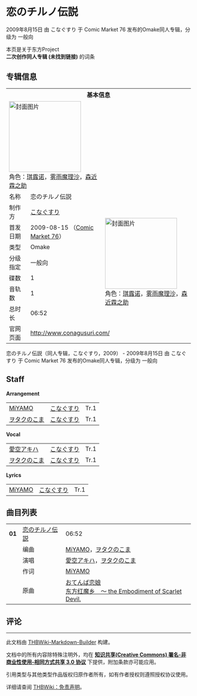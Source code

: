 # 恋のチルノ伝説

<!-- source html: G:\repos\THBWiki-Markdown-Builder\THBWikiMarkdown\Temp\main\9\97\ns0%3A%E6%81%8B%E3%81%AE%E3%83%81%E3%83%AB%E3%83%8E%E4%BC%9D%E8%AA%AC.html -->

2009年8月15日 由 こなぐすり 于 Comic Market 76 发布的Omake同人专辑，分级为 一般向

本页是关于东方Project  
 **二次创作同人专辑 (未找到链接)** 的词条
## 专辑信息

<table><tbody><tr><th colspan="3">基本信息</th></tr><tr><td class="cover-artwork-mobile" colspan="2"><a href="./文件-恋のチルノ伝説封面.jpg.md" class="image" title="封面图片"><img alt="封面图片" src="https://upload.thwiki.cc/thumb/5/5d/%E6%81%8B%E3%81%AE%E3%83%81%E3%83%AB%E3%83%8E%E4%BC%9D%E8%AA%AC%E5%B0%81%E9%9D%A2.jpg/196px-%E6%81%8B%E3%81%AE%E3%83%81%E3%83%AB%E3%83%8E%E4%BC%9D%E8%AA%AC%E5%B0%81%E9%9D%A2.jpg" decoding="async" loading="lazy" width="196" height="193" srcset="https://upload.thwiki.cc/thumb/5/5d/%E6%81%8B%E3%81%AE%E3%83%81%E3%83%AB%E3%83%8E%E4%BC%9D%E8%AA%AC%E5%B0%81%E9%9D%A2.jpg/294px-%E6%81%8B%E3%81%AE%E3%83%81%E3%83%AB%E3%83%8E%E4%BC%9D%E8%AA%AC%E5%B0%81%E9%9D%A2.jpg 1.5x, https://upload.thwiki.cc/thumb/5/5d/%E6%81%8B%E3%81%AE%E3%83%81%E3%83%AB%E3%83%8E%E4%BC%9D%E8%AA%AC%E5%B0%81%E9%9D%A2.jpg/392px-%E6%81%8B%E3%81%AE%E3%83%81%E3%83%AB%E3%83%8E%E4%BC%9D%E8%AA%AC%E5%B0%81%E9%9D%A2.jpg 2x" data-file-width="700" data-file-height="690"></a><div class="cover-char">角色：<a href="./琪露诺.md" title="琪露诺">琪露诺</a>，<a href="./雾雨魔理沙.md" title="雾雨魔理沙">雾雨魔理沙</a>，<a href="./森近霖之助.md" title="森近霖之助">森近霖之助</a></div></td>
</tr><tr><td class="label">名称</td><td colspan="2"> 恋のチルノ伝説 </td></tr><tr><td class="label">制作方</td><td><a href="./こなぐすり.md" title="こなぐすり">こなぐすり</a></td><td class="cover-artwork" rowspan="7" style="min-width:196px;"><a href="./文件-恋のチルノ伝説封面.jpg.md" class="image" title="封面图片"><img alt="封面图片" src="https://upload.thwiki.cc/thumb/5/5d/%E6%81%8B%E3%81%AE%E3%83%81%E3%83%AB%E3%83%8E%E4%BC%9D%E8%AA%AC%E5%B0%81%E9%9D%A2.jpg/196px-%E6%81%8B%E3%81%AE%E3%83%81%E3%83%AB%E3%83%8E%E4%BC%9D%E8%AA%AC%E5%B0%81%E9%9D%A2.jpg" decoding="async" loading="lazy" width="196" height="193" srcset="https://upload.thwiki.cc/thumb/5/5d/%E6%81%8B%E3%81%AE%E3%83%81%E3%83%AB%E3%83%8E%E4%BC%9D%E8%AA%AC%E5%B0%81%E9%9D%A2.jpg/294px-%E6%81%8B%E3%81%AE%E3%83%81%E3%83%AB%E3%83%8E%E4%BC%9D%E8%AA%AC%E5%B0%81%E9%9D%A2.jpg 1.5x, https://upload.thwiki.cc/thumb/5/5d/%E6%81%8B%E3%81%AE%E3%83%81%E3%83%AB%E3%83%8E%E4%BC%9D%E8%AA%AC%E5%B0%81%E9%9D%A2.jpg/392px-%E6%81%8B%E3%81%AE%E3%83%81%E3%83%AB%E3%83%8E%E4%BC%9D%E8%AA%AC%E5%B0%81%E9%9D%A2.jpg 2x" data-file-width="700" data-file-height="690"></a><div class="cover-char">角色：<a href="./琪露诺.md" title="琪露诺">琪露诺</a>，<a href="./雾雨魔理沙.md" title="雾雨魔理沙">雾雨魔理沙</a>，<a href="./森近霖之助.md" title="森近霖之助">森近霖之助</a></div></td>
</tr><tr><td class="label">首发日期</td><td>2009-08-15&#160;（<a href="/展会作品列表?e=Comic+Market%2376">Comic Market 76</a>）</td></tr><tr><td class="label">类型</td><td>Omake</td></tr><tr><td class="label">分级指定</td><td>一般向</td></tr><tr><td class="label">碟数</td><td>1</td></tr><tr><td class="label">音轨数</td><td>1</td></tr><tr><td class="label">总时长</td><td>06:52</td></tr>
<tr><td class="label">官网页面</td><td colspan="2"><a rel="nofollow" class="external free" href="http://www.conagusuri.com/">http://www.conagusuri.com/</a></td></tr></tbody></table>

恋のチルノ伝説（同人专辑，こなぐすり，2009） - 2009年8月15日 由 こなぐすり 于 Comic Market 76 发布的Omake同人专辑，分级为 一般向
## Staff
  
 **Arrangement**   

<table><tbody><tr><td><a href="/index.php?title=MiYAMO&amp;action=edit&amp;redlink=1" class="new" title="MiYAMO（页面不存在）">MiYAMO</a></td><td><a href="./こなぐすり.md" title="こなぐすり">こなぐすり</a></td><td>Tr.1</td></tr><tr><td><a href="/index.php?title=%E3%83%B2%E3%82%BF%E3%82%AF%E3%81%AE%E3%81%93%E3%81%BE&amp;action=edit&amp;redlink=1" class="new" title="ヲタクのこま（页面不存在）">ヲタクのこま</a></td><td><a href="./こなぐすり.md" title="こなぐすり">こなぐすり</a></td><td>Tr.1</td></tr></tbody></table>

  
 **Vocal**   

<table><tbody><tr><td><a href="/index.php?title=%E6%84%9B%E7%A9%BA%E3%82%A2%E3%82%AD%E3%83%8F&amp;action=edit&amp;redlink=1" class="new" title="愛空アキハ（页面不存在）">愛空アキハ</a></td><td><a href="./こなぐすり.md" title="こなぐすり">こなぐすり</a></td><td>Tr.1</td></tr><tr><td><a href="/index.php?title=%E3%83%B2%E3%82%BF%E3%82%AF%E3%81%AE%E3%81%93%E3%81%BE&amp;action=edit&amp;redlink=1" class="new" title="ヲタクのこま（页面不存在）">ヲタクのこま</a></td><td><a href="./こなぐすり.md" title="こなぐすり">こなぐすり</a></td><td>Tr.1</td></tr></tbody></table>

  
 **Lyrics**   

<table><tbody><tr><td><a href="/index.php?title=MiYAMO&amp;action=edit&amp;redlink=1" class="new" title="MiYAMO（页面不存在）">MiYAMO</a></td><td><a href="./こなぐすり.md" title="こなぐすり">こなぐすり</a></td><td>Tr.1</td></tr></tbody></table>


## 曲目列表

<table><tbody><tr><td id="1" class="infoRD"><b>01</b></td><td id="恋のチルノ伝説" colspan="2" class="title"><span class="new" title="（歌词页面不存在）"><a href="/index.php?title=%E6%AD%8C%E8%AF%8D:%E6%81%8B%E3%81%AE%E3%83%81%E3%83%AB%E3%83%8E%E4%BC%9D%E8%AA%AC&amp;boilerplate=模板:页面模板/曲目歌词&amp;action=edit">恋のチルノ伝説</a></span><span class="thcsearchlinks"><a rel="nofollow" class="external text" href="https://cd.thwiki.cc?arrange=MiYAMO，ヲタクのこま&amp;vocal=愛空アキハ，ヲタクのこま&amp;lyric=MiYAMO&amp;ogmusic=おてんば恋娘&amp;fromwiki=恋のチルノ伝説"><span title="搜索相似同人曲"></span></a></span></td><td class="time">06:52</td></tr><tr><td class="left"></td><td class="label">编曲</td><td class="text" colspan="2"><a href="/index.php?title=MiYAMO&amp;action=edit&amp;redlink=1" class="new" title="MiYAMO（页面不存在）">MiYAMO</a>，<a href="/index.php?title=%E3%83%B2%E3%82%BF%E3%82%AF%E3%81%AE%E3%81%93%E3%81%BE&amp;action=edit&amp;redlink=1" class="new" title="ヲタクのこま（页面不存在）">ヲタクのこま</a><span class="thcsearchlinks"><a rel="nofollow" class="external text" href="https://cd.thwiki.cc?arrange=，MiYAMO，ヲタクのこま&amp;fromwiki=恋のチルノ伝説"><span></span></a></span></td></tr><tr><td class="left"></td><td class="label">演唱</td><td class="text" colspan="2"><a href="/index.php?title=%E6%84%9B%E7%A9%BA%E3%82%A2%E3%82%AD%E3%83%8F&amp;action=edit&amp;redlink=1" class="new" title="愛空アキハ（页面不存在）">愛空アキハ</a>，<a href="/index.php?title=%E3%83%B2%E3%82%BF%E3%82%AF%E3%81%AE%E3%81%93%E3%81%BE&amp;action=edit&amp;redlink=1" class="new" title="ヲタクのこま（页面不存在）">ヲタクのこま</a><span class="thcsearchlinks"><a rel="nofollow" class="external text" href="https://cd.thwiki.cc?vocal=愛空アキハ，ヲタクのこま&amp;fromwiki=恋のチルノ伝説"><span></span></a></span></td></tr><tr><td class="left"></td><td class="label">作词</td><td class="text" colspan="2"><a href="/index.php?title=MiYAMO&amp;action=edit&amp;redlink=1" class="new" title="MiYAMO（页面不存在）">MiYAMO</a><span class="thcsearchlinks"><a rel="nofollow" class="external text" href="https://cd.thwiki.cc?lyric=MiYAMO&amp;fromwiki=恋のチルノ伝説"><span></span></a></span></td></tr><tr><td class="left"></td><td class="label">原曲</td><td class="text" colspan="2"><span class="thcsearchlinks"><a rel="nofollow" class="external text" href="https://cd.thwiki.cc?ogmusic=おてんば恋娘&amp;fromwiki=恋のチルノ伝説"><span></span></a></span><div class="ogmusic"><a href="/%E3%81%8A%E3%81%A6%E3%82%93%E3%81%B0%E6%81%8B%E5%A8%98" class="mw-redirect" title="おてんば恋娘">おてんば恋娘</a></div><div class="source"><a href="/%E4%B8%9C%E6%96%B9%E7%BA%A2%E9%AD%94%E4%B9%A1_%EF%BD%9E_the_Embodiment_of_Scarlet_Devil." class="mw-redirect" title="东方红魔乡 ～ the Embodiment of Scarlet Devil.">东方红魔乡　～ the Embodiment of Scarlet Devil.</a></div></td></tr></tbody></table>


## 评论




---

此文档由 [THBWiki-Markdown-Builder](https://github.com/Delsin-Yu/THBWiki-Markdown-Builder) 构建。

文档中的所有内容除特殊注明外，均在 [**知识共享(Creative Commons) 署名-非商业性使用-相同方式共享 3.0 协议**](https://creativecommons.org/licenses/by-sa/3.0/deed.zh-hans) 下提供，附加条款亦可能应用。

引用类型与其他类型作品版权归原作者所有，如有作者授权则遵照授权协议使用。

详细请查阅 [THBWiki：免责声明](https://thbwiki.cc/THBWiki:%E5%85%8D%E8%B4%A3%E5%A3%B0%E6%98%8E)。

